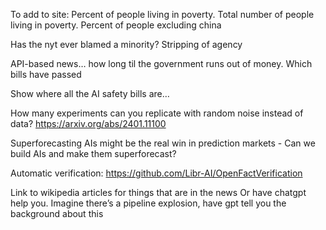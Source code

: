 To add to site: Percent of people living in poverty. Total number of people living in poverty. Percent of people excluding china


Has the nyt ever blamed a minority? Stripping of agency

API-based news… how long til the government runs out of money. Which bills have passed

Show where all the AI safety bills are…

How many experiments can you replicate with random noise instead of data?
https://arxiv.org/abs/2401.11100



Superforecasting AIs might be the real win in prediction markets - Can we build AIs and make them superforecast?


Automatic verification: https://github.com/Libr-AI/OpenFactVerification


Link to wikipedia articles for things that are in the news
Or have chatgpt help you. Imagine there’s a pipeline explosion, have gpt tell you the background about this
